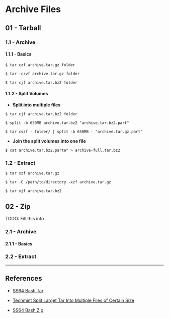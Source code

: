 # Archive Files

## 01 - Tarball

### 1.1 - Archive

#### 1.1.1 - Basics

```
$ tar czf archive.tar.gz folder

$ tar -czvf archive.tar.gz folder

$ tar cjf archive.tar.bz2 folder
```

#### 1.1.2 - Split Volumes

- **Split into multiple files**

```
$ tar cjf archive.tar.bz2 folder

$ split -b 650MB archive.tar.bz2 "archive.tar.bz2.part"

$ tar cvzf - folder/ | split -b 650MB - "archive.tar.gz.part"
```

- **Join the split volumes into one file**

`$ cat archive.tar.bz2.parta* > archive-full.tar.bz2`

### 1.2 - Extract

```
$ tar xzf archive.tar.gz

$ tar -C /path/to/directory -xzf archive.tar.gz

$ tar xjf archive.tar.bz2
```

## 02 - Zip

TODO: Fill this info

### 2.1 - Archive

#### 2.1.1 - Basics

### 2.2 - Extract

---
## References

- [SS64 Bash Tar](https://ss64.com/bash/tar.html)

- [Techmint Split Larget Tar Into Multiple Files of Certain Size](https://www.tecmint.com/split-large-tar-into-multiple-files-of-certain-size/)

- [SS64 Bash Zip](https://ss64.com/bash/zip.html)